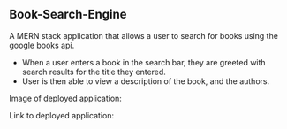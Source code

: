 ## Book-Search-Engine

A MERN stack application that allows a user to search for books using the google books api.

- When a user enters a book in the search bar, they are greeted with search results for the title they entered.
- User is then able to view a description of the book, and the authors.

Image of deployed application:


Link to deployed application:
